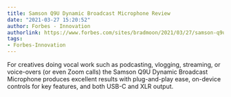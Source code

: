 ```yaml
---
title: Samson Q9U Dynamic Broadcast Microphone Review
date: "2021-03-27 15:20:52"
author: Forbes - Innovation
authorlink: https://www.forbes.com/sites/bradmoon/2021/03/27/samson-q9u-dynamic-broadcast-microphone-review/
tags:
- Forbes-Innovation
---
```

For creatives doing vocal work such as podcasting, vlogging, streaming, or voice-overs (or even Zoom calls) the Samson Q9U Dynamic Broadcast Microphone produces excellent results with plug-and-play ease, on-device controls for key features, and both USB-C and XLR output.